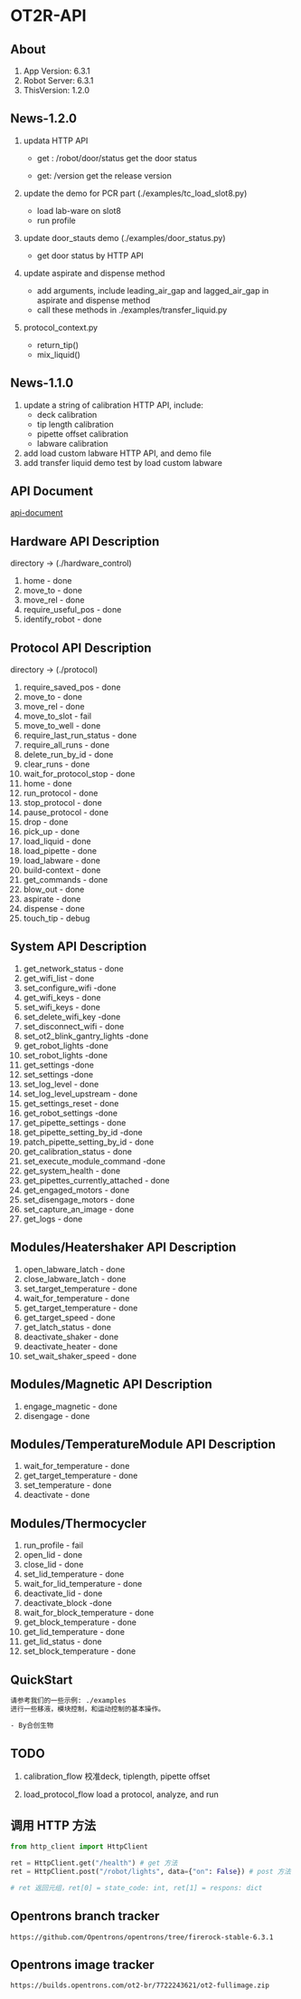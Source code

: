 # OT2R-API

## About

1. App Version: 6.3.1
2. Robot Server: 6.3.1
3. ThisVersion: 1.2.0

## News-1.2.0

1. updata HTTP API
   
   - get : /robot/door/status
     get the door status
   
   - get: /version
     get the release version

2. update the demo for PCR part (./examples/tc_load_slot8.py)
   
   - load lab-ware on slot8
   - run profile

3. update door_stauts demo (./examples/door_status.py)
   
   - get door status by HTTP API

4. update aspirate and dispense method
   
   - add arguments, include leading_air_gap and lagged_air_gap in aspirate and dispense method
   - call these methods in ./examples/transfer_liquid.py

5. protocol_context.py
   
   - return_tip()
   - mix_liquid()

## News-1.1.0

1. update a string of calibration HTTP API, include:
   - deck calibration
   - tip length calibration
   - pipette offset calibration
   - labware calibration
2. add load custom labware HTTP API, and demo file
3. add transfer liquid demo test by load custom labware
   
   

## API Document

[api-document](127.0.0.1/ot2-openapi_api_project.html)

## Hardware API Description

directory -> (./hardware_control)

1. home - done
2. move_to - done
3. move_rel - done
4. require_useful_pos - done
5. identify_robot - done

## Protocol API Description

directory -> (./protocol)

1. require_saved_pos - done
2. move_to - done
3. move_rel - done
4. move_to_slot - fail
5. move_to_well - done
6. require_last_run_status - done
7. require_all_runs - done
8. delete_run_by_id - done
9. clear_runs - done
10. wait_for_protocol_stop - done
11. home - done
12. run_protocol - done
13. stop_protocol - done
14. pause_protocol - done
15. drop - done
16. pick_up - done
17. load_liquid - done
18. load_pipette - done
19. load_labware - done
20. build-context - done
21. get_commands - done
22. blow_out - done
23. aspirate - done
24. dispense - done
25. touch_tip - debug

## System API Description

1. get_network_status - done
2. get_wifi_list - done
3. set_configure_wifi -done
4. get_wifi_keys - done
5. set_wifi_keys - done
6. set_delete_wifi_key -done
7. set_disconnect_wifi - done
8. set_ot2_blink_gantry_lights -done
9. get_robot_lights -done
10. set_robot_lights -done
11. get_settings -done
12. set_settings -done
13. set_log_level - done
14. set_log_level_upstream - done
15. get_settings_reset - done
16. get_robot_settings -done
17. get_pipette_settings - done
18. get_pipette_setting_by_id -done
19. patch_pipette_setting_by_id - done
20. get_calibration_status - done
21. set_execute_module_command -done
22. get_system_health - done
23. get_pipettes_currently_attached - done
24. get_engaged_motors - done
25. set_disengage_motors - done
26. set_capture_an_image - done
27. get_logs - done

## Modules/Heatershaker API Description

1. open_labware_latch - done
2. close_labware_latch - done
3. set_target_temperature - done
4. wait_for_temperature - done
5. get_target_temperature - done
6. get_target_speed - done
7. get_latch_status - done
8. deactivate_shaker - done
9. deactivate_heater - done
10. set_wait_shaker_speed - done

## Modules/Magnetic API Description

1. engage_magnetic - done
2. disengage - done

## Modules/TemperatureModule API Description

1. wait_for_temperature - done
2. get_target_temperature - done
3. set_temperature - done
4. deactivate - done

## Modules/Thermocycler

1. run_profile - fail
2. open_lid  - done
3. close_lid - done
4. set_lid_temperature - done
5. wait_for_lid_temperature - done
6. deactivate_lid - done
7. deactivate_block -done
8. wait_for_block_temperature - done
9. get_block_temperature - done
10. get_lid_temperature - done
11. get_lid_status - done
12. set_block_temperature - done

## QuickStart

```tex
请参考我们的一些示例: ./examples
进行一些移液，模块控制，和运动控制的基本操作。

- By合创生物
```

## TODO

1. calibration_flow
   校准deck, tiplength, pipette offset

2. load_protocol_flow
   load a protocol, analyze, and run

## 调用 HTTP 方法

```python
from http_client import HttpClient

ret = HttpClient.get("/health") # get 方法
ret = HttpClient.post("/robot/lights", data={"on": False}) # post 方法

# ret 返回元组，ret[0] = state_code: int, ret[1] = respons: dict 
```

## Opentrons branch tracker

```context
https://github.com/Opentrons/opentrons/tree/firerock-stable-6.3.1 
```

## Opentrons image tracker

```context
https://builds.opentrons.com/ot2-br/7722243621/ot2-fullimage.zip
```


